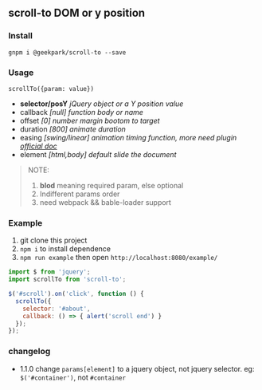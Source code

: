 scroll-to DOM or y position
------
### Install

`gnpm i @geekpark/scroll-to --save`

### Usage
`scrollTo({param: value})`

* **selector/posY** *jQuery object or a Y position value*
* callback *[null] function body or name*
* offset *[0] number margin bootom to target*
* duration *[800] animate duration*
* easing *[swing/linear] animation timing function, more need plugin [official doc](http://api.jquery.com/animate/)*
* element *[html,body] default slide the document*

> NOTE:
> 1. **blod** meaning required param, else optional
> 2. Indifferent params order
> 3. need webpack && bable-loader support

### Example
1. git clone this project
2. `npm i` to install dependence
3. `npm run example` then open `http://localhost:8080/example/`

```javascript
import $ from 'jquery';
import scrollTo from 'scroll-to';

$('#scroll').on('click', function () {
  scrollTo({
    selector: '#about',
    callback: () => { alert('scroll end') }
  });
});
```

### changelog
* 1.1.0 change `params[element]` to a jquery object, not jquery selector. eg: `$('#container')`, not `#container`
